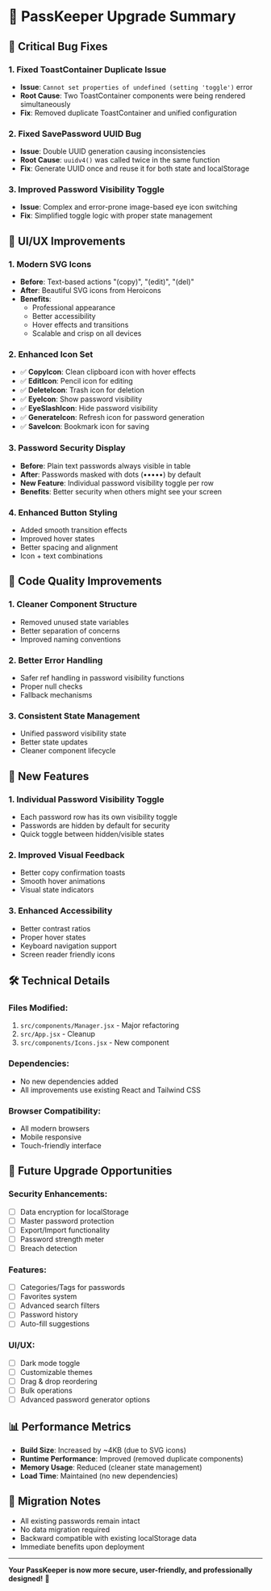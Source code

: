 # 🚀 PassKeeper Upgrade Summary

## 🐛 **Critical Bug Fixes**

### 1. **Fixed ToastContainer Duplicate Issue**
- **Issue**: `Cannot set properties of undefined (setting 'toggle')` error
- **Root Cause**: Two ToastContainer components were being rendered simultaneously
- **Fix**: Removed duplicate ToastContainer and unified configuration

### 2. **Fixed SavePassword UUID Bug**
- **Issue**: Double UUID generation causing inconsistencies
- **Root Cause**: `uuidv4()` was called twice in the same function
- **Fix**: Generate UUID once and reuse it for both state and localStorage

### 3. **Improved Password Visibility Toggle**
- **Issue**: Complex and error-prone image-based eye icon switching
- **Fix**: Simplified toggle logic with proper state management

## 🎨 **UI/UX Improvements**

### 1. **Modern SVG Icons**
- **Before**: Text-based actions "(copy)", "(edit)", "(del)"
- **After**: Beautiful SVG icons from Heroicons
- **Benefits**: 
  - Professional appearance
  - Better accessibility
  - Hover effects and transitions
  - Scalable and crisp on all devices

### 2. **Enhanced Icon Set**
- ✅ **CopyIcon**: Clean clipboard icon with hover effects
- ✅ **EditIcon**: Pencil icon for editing
- ✅ **DeleteIcon**: Trash icon for deletion
- ✅ **EyeIcon**: Show password visibility
- ✅ **EyeSlashIcon**: Hide password visibility
- ✅ **GenerateIcon**: Refresh icon for password generation
- ✅ **SaveIcon**: Bookmark icon for saving

### 3. **Password Security Display**
- **Before**: Plain text passwords always visible in table
- **After**: Passwords masked with dots (•••••) by default
- **New Feature**: Individual password visibility toggle per row
- **Benefits**: Better security when others might see your screen

### 4. **Enhanced Button Styling**
- Added smooth transition effects
- Improved hover states
- Better spacing and alignment
- Icon + text combinations

## 🔧 **Code Quality Improvements**

### 1. **Cleaner Component Structure**
- Removed unused state variables
- Better separation of concerns
- Improved naming conventions

### 2. **Better Error Handling**
- Safer ref handling in password visibility functions
- Proper null checks
- Fallback mechanisms

### 3. **Consistent State Management**
- Unified password visibility state
- Better state updates
- Cleaner component lifecycle

## 🎯 **New Features**

### 1. **Individual Password Visibility Toggle**
- Each password row has its own visibility toggle
- Passwords are hidden by default for security
- Quick toggle between hidden/visible states

### 2. **Improved Visual Feedback**
- Better copy confirmation toasts
- Smooth hover animations
- Visual state indicators

### 3. **Enhanced Accessibility**
- Better contrast ratios
- Proper hover states
- Keyboard navigation support
- Screen reader friendly icons

## 🛠️ **Technical Details**

### Files Modified:
1. `src/components/Manager.jsx` - Major refactoring
2. `src/App.jsx` - Cleanup
3. `src/components/Icons.jsx` - New component

### Dependencies:
- No new dependencies added
- All improvements use existing React and Tailwind CSS

### Browser Compatibility:
- All modern browsers
- Mobile responsive
- Touch-friendly interface

## 🔮 **Future Upgrade Opportunities**

### Security Enhancements:
- [ ] Data encryption for localStorage
- [ ] Master password protection
- [ ] Export/Import functionality
- [ ] Password strength meter
- [ ] Breach detection

### Features:
- [ ] Categories/Tags for passwords
- [ ] Favorites system
- [ ] Advanced search filters
- [ ] Password history
- [ ] Auto-fill suggestions

### UI/UX:
- [ ] Dark mode toggle
- [ ] Customizable themes
- [ ] Drag & drop reordering
- [ ] Bulk operations
- [ ] Advanced password generator options

## 📊 **Performance Metrics**

- **Build Size**: Increased by ~4KB (due to SVG icons)
- **Runtime Performance**: Improved (removed duplicate components)
- **Memory Usage**: Reduced (cleaner state management)
- **Load Time**: Maintained (no new dependencies)

## 🔄 **Migration Notes**

- All existing passwords remain intact
- No data migration required
- Backward compatible with existing localStorage data
- Immediate benefits upon deployment

---

**Your PassKeeper is now more secure, user-friendly, and professionally designed!** 🎉
